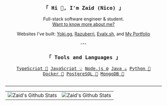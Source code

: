 <div align="center">
	<h3><samp>「 Hi 👋, I'm Zaid (Nico) 」</samp></h3> 
</div>

<div align="center">
	<p>Full-stack software engineer & student. <br><a href="https://nico.engineer">Want to know more about me?</a></p>
	<p>Websites I've built: <a href="https://yoki.gg">Yoki.gg</a>, <a href="https://razuberri.nico.engineer">Razuberri</a>, <a href="https://evalx.sh">Evalx.sh</a>, and <a href="https://nico.engineer">My Portfolio</a></p>
	---
	<samp> 
		<h3>「 Tools and Languages 」</h4>
		<a href="https://www.typescriptlang.org/">TypeScript 🧰</a>
		<a href="https://www.javascript.com/">JavaScript 💡</a>
		<a href="https://nodejs.org/">Node.js ⚙️</a>
		<a href="https://www.oracle.com/java/">Java ☕</a>
		<a href="https://www.python.org/">Python 🐍</a><br>
		<a href="https://www.docker.com/">Docker 🐳</a>
		<a href="https://www.mongodb.com/">PostgreSQL 🐘</a>
		<a href="https://www.postgresql.org/">MongoDB 🍃</a>
	</samp>
	<br>
	<samp> 
		<!--<h3>「 Learning 」</h4>-->
		<!--<a href="https://llvm.org/">C 💤</a>-->
		<!--<a href="https://www.rust-lang.org/">Rust 🦀</a><br>-->
		<!--<a href="https://www.haskell.org/">Haskell 🧮</a>-->
		<!--<a href="https://kubernetes.io/">Kubernetes ☸️</a>-->
	</samp>
	<br>
	<hr/>
		<table align="center">
				<tr>
					<td><img alt="Zaid's Github Stats" src="https://github-readme-stats.vercel.app/api/top-langs/?username=zaida04&text_color=9f9f9f&bg_color=00000000&langs_count=10&layout=compact&hide=css,html,shell,dockerfile,powershell,markdown" /></td>
					<td><img alt="Zaid's Github Stats" src="https://github-readme-stats.vercel.app/api?username=zaida04&count_private=true&text_color=9f9f9f&bg_color=00000000&hide=stars&include_all_commits=true&show_icons=true" /></td>
				</tr>
		</table>
</div>
